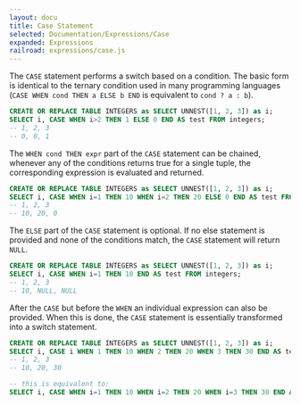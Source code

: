```yaml
---
layout: docu
title: Case Statement
selected: Documentation/Expressions/Case
expanded: Expressions
railroad: expressions/case.js
---
```

<div id="rrdiagram"></div>

The `CASE` statement performs a switch based on a condition. The basic form is identical to the ternary condition used in many programming languages (`CASE WHEN cond THEN a ELSE b END` is equivalent to `cond ? a : b`).
```sql
CREATE OR REPLACE TABLE INTEGERS as SELECT UNNEST([1, 2, 3]) as i;
SELECT i, CASE WHEN i>2 THEN 1 ELSE 0 END AS test FROM integers;
-- 1, 2, 3
-- 0, 0, 1
```

The `WHEN cond THEN expr` part of the `CASE` statement can be chained, whenever any of the conditions returns true for a single tuple, the corresponding expression is evaluated and returned.

```sql
CREATE OR REPLACE TABLE INTEGERS as SELECT UNNEST([1, 2, 3]) as i;
SELECT i, CASE WHEN i=1 THEN 10 WHEN i=2 THEN 20 ELSE 0 END AS test FROM integers;
-- 1, 2, 3
-- 10, 20, 0
```

The `ELSE` part of the `CASE` statement is optional. If no else statement is provided and none of the conditions match, the `CASE` statement will return `NULL`.

```sql
CREATE OR REPLACE TABLE INTEGERS as SELECT UNNEST([1, 2, 3]) as i;
SELECT i, CASE WHEN i=1 THEN 10 END AS test FROM integers;
-- 1, 2, 3
-- 10, NULL, NULL
```

After the `CASE` but before the `WHEN` an individual expression can also be provided. When this is done, the `CASE` statement is essentially transformed into a switch statement.

```sql
CREATE OR REPLACE TABLE INTEGERS as SELECT UNNEST([1, 2, 3]) as i;
SELECT i, CASE i WHEN 1 THEN 10 WHEN 2 THEN 20 WHEN 3 THEN 30 END AS test FROM integers;
-- 1, 2, 3
-- 10, 20, 30

-- this is equivalent to:
SELECT i, CASE WHEN i=1 THEN 10 WHEN i=2 THEN 20 WHEN i=3 THEN 30 END AS test FROM integers;
```
